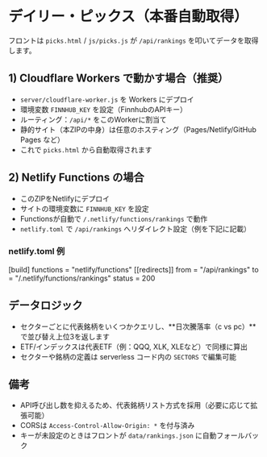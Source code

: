 # デイリー・ピックス（本番自動取得）

フロントは `picks.html` / `js/picks.js` が `/api/rankings` を叩いてデータを取得します。

## 1) Cloudflare Workers で動かす場合（推奨）
- `server/cloudflare-worker.js` を Workers にデプロイ
- 環境変数 `FINNHUB_KEY` を設定（FinnhubのAPIキー）
- ルーティング：`/api/*` をこのWorkerに割当て
- 静的サイト（本ZIPの中身）は任意のホスティング（Pages/Netlify/GitHub Pages など）
- これで `picks.html` から自動取得されます

## 2) Netlify Functions の場合
- このZIPをNetlifyにデプロイ
- サイトの環境変数に `FINNHUB_KEY` を設定
- Functionsが自動で `/.netlify/functions/rankings` で動作
- `netlify.toml` で `/api/rankings` へリダイレクト設定（例を下記に記載）

### netlify.toml 例
[build]
  functions = "netlify/functions"
[[redirects]]
  from = "/api/rankings"
  to = "/.netlify/functions/rankings"
  status = 200

## データロジック
- セクターごとに代表銘柄をいくつかクエリし、**日次騰落率（c vs pc）**で並び替え上位3を返します
- ETF/インデックスは代表ETF（例：QQQ, XLK, XLEなど）で同様に算出
- セクターや銘柄の定義は serverless コード内の `SECTORS` で編集可能

## 備考
- API呼び出し数を抑えるため、代表銘柄リスト方式を採用（必要に応じて拡張可能）
- CORSは `Access-Control-Allow-Origin: *` を付与済み
- キーが未設定のときはフロントが `data/rankings.json` に自動フォールバック

